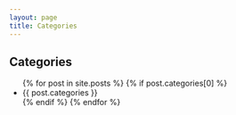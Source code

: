 ```yaml
---
layout: page
title: Categories
---
```


<h2>Categories</h2>

<ul>
    {% for post in site.posts %}
    {% if post.categories[0] %}
    <li><a>{{ post.categories }}</a></li>
    {% endif %}
    {% endfor %}
</ul>









